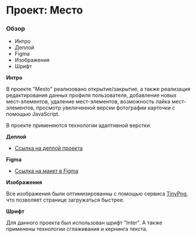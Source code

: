 # Проект: Место

### Обзор

* Интро
* Деплой
* Figma
* Изображения
* Шрифт

**Интро**

В проекте "Mesto" реализовано открытие/закрытие, а также 
реализация редактирования данных профиля пользователя, добавление новых мест-элементов, удаление мест-элементов,
возможность лайка мест-элементов, просмотр увеличенной версии фотографии карточки с помощью JavaScript.


В проекте применяются технологии адаптивной верстки.

**Деплой**

* [Ссылка на деплой проекта](https://a1x02.github.io/mesto/)

**Figma**

* [Ссылка на макет в Figma](https://www.figma.com/file/2cn9N9jSkmxD84oJik7xL7/JavaScript.-Sprint-4?node-id=0%3A1)

**Изображения**

Все изображения были оптимизированны с помощью сервиса [TinyPng](https://tinypng.com/), что позволяет странице загружаться быстрее.

**Шрифт**

Для данного проекта был использован шрифт "Inter". А также применены технологии сглаживания и кернинга текста.
